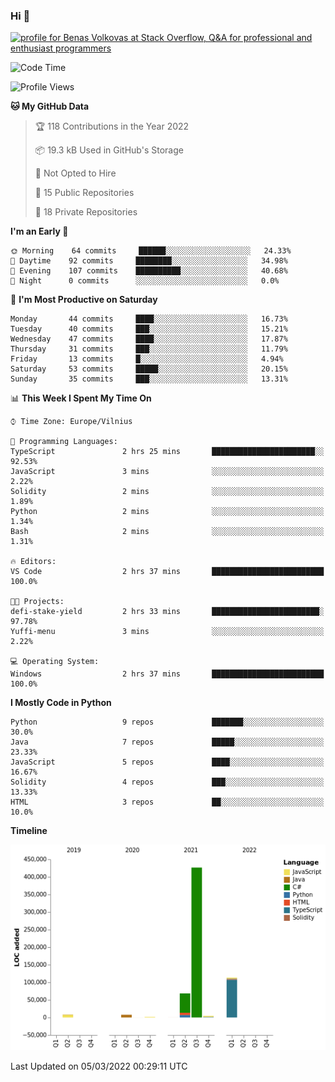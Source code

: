 ### Hi 👋
<a href="https://stackoverflow.com/users/14954249/benas-volkovas"><img src="https://stackoverflow.com/users/flair/14954249.png?theme=dark" width="208" height="58" alt="profile for Benas Volkovas at Stack Overflow, Q&amp;A for professional and enthusiast programmers" title="profile for Benas Volkovas at Stack Overflow, Q&amp;A for professional and enthusiast programmers"></a>

<!--START_SECTION:waka-->
![Code Time](http://img.shields.io/badge/Code%20Time-581%20hrs%2056%20mins-blue)

![Profile Views](http://img.shields.io/badge/Profile%20Views-1-blue)

**🐱 My GitHub Data** 

> 🏆 118 Contributions in the Year 2022
 > 
> 📦 19.3 kB Used in GitHub's Storage 
 > 
> 🚫 Not Opted to Hire
 > 
> 📜 15 Public Repositories 
 > 
> 🔑 18 Private Repositories  
 > 
**I'm an Early 🐤** 

```text
🌞 Morning    64 commits     ██████░░░░░░░░░░░░░░░░░░░   24.33% 
🌆 Daytime    92 commits     ████████░░░░░░░░░░░░░░░░░   34.98% 
🌃 Evening    107 commits    ██████████░░░░░░░░░░░░░░░   40.68% 
🌙 Night      0 commits      ░░░░░░░░░░░░░░░░░░░░░░░░░   0.0%

```
📅 **I'm Most Productive on Saturday** 

```text
Monday       44 commits     ████░░░░░░░░░░░░░░░░░░░░░   16.73% 
Tuesday      40 commits     ███░░░░░░░░░░░░░░░░░░░░░░   15.21% 
Wednesday    47 commits     ████░░░░░░░░░░░░░░░░░░░░░   17.87% 
Thursday     31 commits     ███░░░░░░░░░░░░░░░░░░░░░░   11.79% 
Friday       13 commits     █░░░░░░░░░░░░░░░░░░░░░░░░   4.94% 
Saturday     53 commits     █████░░░░░░░░░░░░░░░░░░░░   20.15% 
Sunday       35 commits     ███░░░░░░░░░░░░░░░░░░░░░░   13.31%

```


📊 **This Week I Spent My Time On** 

```text
⌚︎ Time Zone: Europe/Vilnius

💬 Programming Languages: 
TypeScript               2 hrs 25 mins       ███████████████████████░░   92.53% 
JavaScript               3 mins              ░░░░░░░░░░░░░░░░░░░░░░░░░   2.22% 
Solidity                 2 mins              ░░░░░░░░░░░░░░░░░░░░░░░░░   1.89% 
Python                   2 mins              ░░░░░░░░░░░░░░░░░░░░░░░░░   1.34% 
Bash                     2 mins              ░░░░░░░░░░░░░░░░░░░░░░░░░   1.31%

🔥 Editors: 
VS Code                  2 hrs 37 mins       █████████████████████████   100.0%

🐱‍💻 Projects: 
defi-stake-yield         2 hrs 33 mins       ████████████████████████░   97.78% 
Yuffi-menu               3 mins              ░░░░░░░░░░░░░░░░░░░░░░░░░   2.22%

💻 Operating System: 
Windows                  2 hrs 37 mins       █████████████████████████   100.0%

```

**I Mostly Code in Python** 

```text
Python                   9 repos             ███████░░░░░░░░░░░░░░░░░░   30.0% 
Java                     7 repos             █████░░░░░░░░░░░░░░░░░░░░   23.33% 
JavaScript               5 repos             ████░░░░░░░░░░░░░░░░░░░░░   16.67% 
Solidity                 4 repos             ███░░░░░░░░░░░░░░░░░░░░░░   13.33% 
HTML                     3 repos             ██░░░░░░░░░░░░░░░░░░░░░░░   10.0%

```


**Timeline**

![Chart not found](https://raw.githubusercontent.com/BenasVolkovas/BenasVolkovas/main/charts/bar_graph.png) 


 Last Updated on 05/03/2022 00:29:11 UTC
<!--END_SECTION:waka-->
